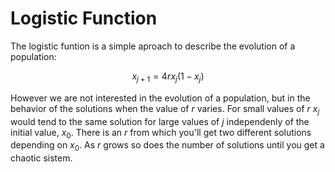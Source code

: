 # Logistic Function 

The logistic funtion is a simple aproach to describe the evolution of a population: 

$$ x_{j+1} = 4r x_j (1 - x_j) $$

However we are not interested in the evolution of a population, but in the behavior of the solutions when the value of $r$ varies. For small values of $r$ $x_j$ would tend to the same solution for large values of $j$ independenly of the initial value, $x_0$. There is an $r$ from which you'll get two different solutions depending on $x_0$. As $r$ grows so does the number of solutions until you get a chaotic sistem. 
